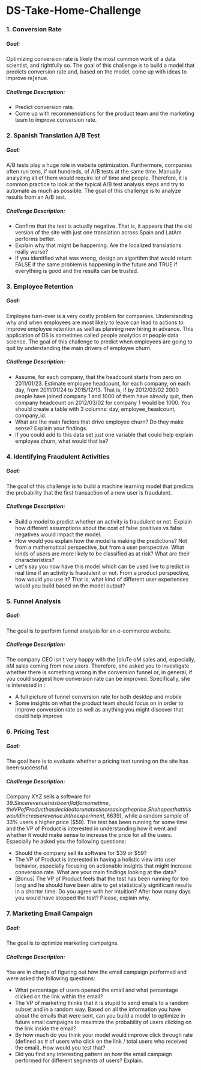 # DS-Take-Home-Challenge

### 1. Conversion Rate
##### Goal:
Optimizing conversion rate is likely the most common work of a data scientist, and rightfully so. 
The goal of this challenge is to build a model that predicts conversion rate and, based on the model, come up with ideas to improve re]enue.
##### Challenge Description:
- Predict conversion rate.
- Come up with recommendations for the product team and the marketing team to improve conversion rate.


### 2. Spanish Translation A/B Test
##### Goal:
A/B tests play a huge role in website optimization. Furthermore, companies often run tens, if not hundreds, of A/B tests at the same time. Manually analyzing all of them would require lot of time and people. Therefore, it is common practice to look at the typical A/B test analysis steps and try to automate as much as possible. 
The goal of this challenge is to analyze results from an A/B test.
##### Challenge Description:
- Confirm that the test is actually negative. That is, it appears that the old version of the site with just one translation across Spain and LatAm performs better.
- Explain why that might be happening. Are the localized translations really worse?
- If you identified what was wrong, design an algorithm that would return FALSE if the same problem is happening in the future and TRUE if everything is good and the results can be trusted.


### 3. Employee Retention
##### Goal:
Employee turn-over is a very costly problem for companies. Understanding why and when employees are most likely to leave can lead to actions to improve employee retention as well as planning new hiring in advance. This application of DS is sometimes called people analytics or people data science.
The goal of this challenge to predict when employees are going to quit by understanding the main drivers of employee churn.
##### Challenge Description:
- Assume, for each company, that the headcount starts from zero on 2011/01/23. Estimate employee headcount, for each company, on each day, from 2011/01/24 to 2015/12/13.
That is, if by 2012/03/02 2000 people have joined company 1 and 1000 of them have already quit, then company headcount on 2012/03/02 for company 1 would be 1000. You should create a table with 3 columns: day, employee_headcount, company_id.
- What are the main factors that drive employee churn? Do they make sense? Explain your findings.
- If you could add to this data set just one variable that could help explain employee churn, what would that be?


### 4. Identifying Fraudulent Activities
##### Goal:
The goal of this challenge is to build a machine learning model that predicts the probability that the first transaction of a new user is fraudulent.
##### Challenge Description:
- Build a model to predict whether an activity is fraudulent or not. Explain how different assumptions about the cost of false positives vs false negatives would impact the model.
- How would you explain how the model is making the predictions? Not from a mathematical perspective, but from a user perspective. What kinds of users are more likely to be classified as at risk? What are their characteristics?
- Let's say you now have this model which can be used live to predict in real time if an activity is fraudulent or not. From a product perspective, how would you use it? That is, what kind of different user experiences would you build based on the model output?


### 5. Funnel Analysis
##### Goal:
The goal is to perform funnel analysis for an e-commerce website.
##### Challenge Description:
The company CEO isn't very happy with the ]oluTe oM sales and, especially, oM sales coming from new users. Therefore, she asked you to investigate whether there is something wrong in the conversion funnel or, in general, if you could suggest how conversion rate can be improved.
Specifically, she is interested in :
- A full picture of funnel conversion rate for both desktop and mobile
- Some insights on what the product team should focus on in order to improve conversion rate as well as anything you might discover that could help improve


### 6. Pricing Test
##### Goal:
The goal here is to evaluate whether a pricing test running on the site has been successful.
##### Challenge Description:
Company XYZ sells a software for $39. Since revenue has been flat for some time, the VP of Product has decided to run a test increasing the price. She hopes that this would increase revenue. In the experiment, 66% of the users have seen the old price ($39), while a random sample of 33% users a higher price ($59).
The test has been running for some time and the VP of Product is interested in understanding how it went and whether it would make sense to increase the price for all the users.
Especially he asked you the following questions:
- Should the company sell its software for $39 or $59?
- The VP of Product is interested in having a holistic view into user behavior, especially focusing on actionable insights that might increase conversion rate. What are your main findings looking at the data?
- [Bonus] The VP of Product feels that the test has been running for too long and he should have been able to get statistically significant results in a shorter time. Do you agree with her intuition? After how many days you would have stopped the test? Please, explain why.


### 7. Marketing Email Campaign
##### Goal:
The goal is to optimize marketing campaigns.
##### Challenge Description:
You are in charge of figuring out how the email campaign performed and were asked the following questions:
- What percentage of users opened the email and what percentage clicked on the link within the email?
- The VP of marketing thinks that it is stupid to send emails to a random subset and in a random way. Based on all the information you have about the emails that were sent, can you build a model to optimize in future email campaigns to maximize the probability of users clicking on the link inside the email?
- By how much do you think your model would improve click through rate (defined as # of users who click on the link / total users who received the email). How would you test that?
- Did you find any interesting pattern on how the email campaign performed for different segments of users? Explain.








